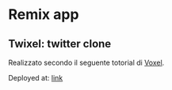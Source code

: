 # Remix app
## Twixel: twitter clone

Realizzato secondo il seguente totorial di [Voxel](https://github.com/voxel-community/bootcamp-twixel).

Deployed at: [link](https://twixel-gamma.vercel.app/twixes)
